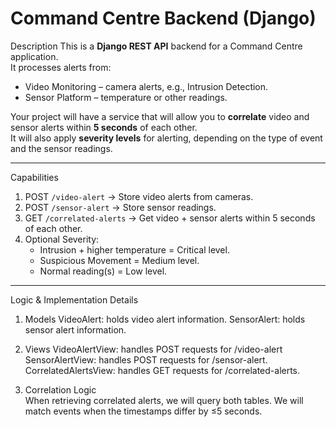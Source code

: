 # Command Centre Backend (Django)
Description
This is a **Django REST API** backend for a Command Centre application.  
It processes alerts from:
- Video Monitoring – camera alerts, e.g., Intrusion Detection.
- Sensor Platform – temperature or other readings.

Your project will have a service that will allow you to **correlate** video and sensor alerts within **5 seconds** of each other.  
It will also apply **severity levels** for alerting, depending on the type of event and the sensor readings.

---

 Capabilities
1. POST `/video-alert` → Store video alerts from cameras.
2. POST `/sensor-alert` → Store sensor readings.
3. GET `/correlated-alerts` → Get video + sensor alerts within 5 seconds of each other.
4. Optional Severity:
   - Intrusion + higher temperature = Critical level.
   - Suspicious Movement = Medium level.
   - Normal reading(s) = Low level.

---

Logic & Implementation Details 
1. Models
  VideoAlert: holds video alert information.
  SensorAlert: holds sensor alert information. 

2. Views
   VideoAlertView: handles POST requests for /video-alert
   SensorAlertView: handles POST requests for /sensor-alert. 
   CorrelatedAlertsView: handles GET requests for /correlated-alerts.

3. Correlation Logic  
   When retrieving correlated alerts, we will query both tables.
   We will match events when the timestamps differ by ≤5 seconds. 



